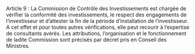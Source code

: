Article 9 : La Commission de Contrôle des Investissements est chargée de vérifier la conformité des investissements, le respect des engagements de l’investisseur et d’attester la fin de la période d’installation de l’investisseur.
A cet effet et pour toutes autres vérifications, elle peut recourir à l’expertise de consultants avérés.
Les attributions, l’organisation et le fonctionnement de ladite Commission sont précisés par décret pris en Conseil des Ministres.